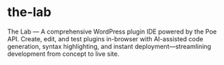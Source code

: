 # the-lab
The Lab — A comprehensive WordPress plugin IDE powered by the Poe API. Create, edit, and test plugins in-browser with AI-assisted code generation, syntax highlighting, and instant deployment—streamlining development from concept to live site.
